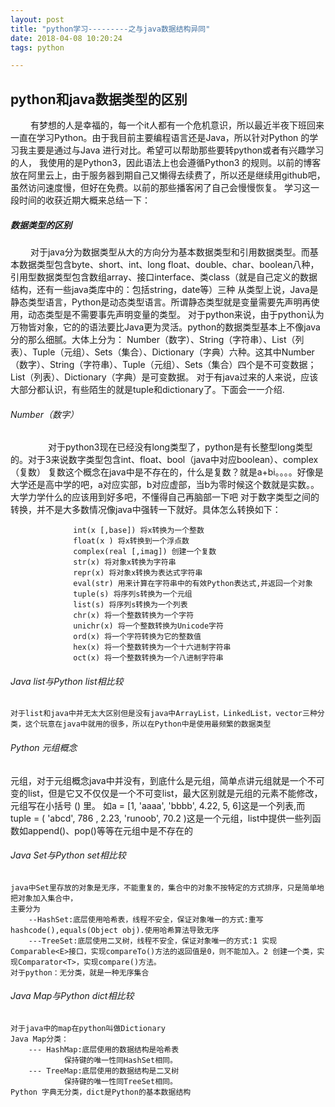 ```yaml
---
layout: post
title: "python学习---------之与java数据结构异同"
date: 2018-04-08 10:20:24
tags: python

---
```

## python和java数据类型的区别
　　	有梦想的人是幸福的，每一个it人都有一个危机意识，所以最近半夜下班回来一直在学习Python。由于我目前主要编程语言还是Java，所以针对Python 的学习我主要是通过与Java 进行对比。希望可以帮助那些要转python或者有兴趣学习的人，
我使用的是Python3，因此语法上也会遵循Python3 的规则。以前的博客放在阿里云上，由于服务器到期自己又懒得去续费了，所以还是继续用github吧，虽然访问速度慢，但好在免费。以前的那些播客闲了自己会慢慢恢复。
学习这一段时间的收获近期大概来总结一下：
##### 数据类型的区别
　　	对于java分为数据类型从大的方向分为基本数据类型和引用数据类型。而基本数据类型包含byte、short、int、long
float、double、char、boolean八种，引用型数据类型包含数组array、接口interface、类class（就是自己定义的数据结构，还有一些java类库中的：包括string，date等）三种
	从类型上说，Java是静态类型语言，Python是动态类型语言。所谓静态类型就是变量需要先声明再使用，动态类型是不需要事先声明变量的类型。
对于python来说，由于python认为万物皆对象，它的的语法要比Java更为灵活。python的数据类型基本上不像java分的那么细腻。大体上分为：
Number（数字）、String（字符串）、List（列表）、Tuple（元组）、Sets（集合）、Dictionary（字典）六种。这其中Number（数字）、String（字符串）、Tuple（元组）、Sets（集合）四个是不可变数据；
List（列表）、Dictionary（字典）是可变数据。
	对于有java过来的人来说，应该大部分都认识，有些陌生的就是tuple和dictionary了。下面会一一介绍.
###### Number（数字）
　　　　	对于python3现在已经没有long类型了，python是有长整型long类型的。对于3来说数字类型包含int、float、bool（java中对应boolean）、complex（复数）
复数这个概念在java中是不存在的，什么是复数？就是a+bi。。。。好像是大学还是高中学的吧，a对应实部，b对应虚部，当b为零时候这个数就是实数。。大学力学什么的应该用到好多吧，不懂得自己再脑部一下吧
          对于数字类型之间的转换，并不是大多数情况像java中强转一下就好。具体怎么转换如下：
~~~
              int(x [,base]) 将x转换为一个整数 
              float(x ) 将x转换到一个浮点数 
              complex(real [,imag]) 创建一个复数 
              str(x) 将对象x转换为字符串 
              repr(x) 将对象x转换为表达式字符串 
              eval(str) 用来计算在字符串中的有效Python表达式,并返回一个对象 
              tuple(s) 将序列s转换为一个元组 
              list(s) 将序列s转换为一个列表 
              chr(x) 将一个整数转换为一个字符 
              unichr(x) 将一个整数转换为Unicode字符 
              ord(x) 将一个字符转换为它的整数值 
              hex(x) 将一个整数转换为一个十六进制字符串 
              oct(x) 将一个整数转换为一个八进制字符串
~~~
###### Java list与Python list相比较
	对于list和java中并无太大区别但是没有java中ArrayList，LinkedList，vector三种分类，这个玩意在java中就用的很多，所以在Python中是使用最频繁的数据类型
###### Python 元组概念
  元组，对于元组概念java中并没有，到底什么是元组，简单点讲元组就是一个不可变的list，但是它又不仅仅是一个不可变list，最大区别就是元组的元素不能修改，元组写在小括号 () 里。
如a = [1, 'aaaa', 'bbbb', 4.22, 5, 6]这是一个列表,而tuple = ( 'abcd', 786 , 2.23, 'runoob', 70.2  )这是一个元组，list中提供一些列函数如append()、pop()等等在元组中是不存在的
###### Java Set与Python set相比较
	java中Set里存放的对象是无序，不能重复的，集合中的对象不按特定的方式排序，只是简单地把对象加入集合中，
	主要分为
		--HashSet:底层使用哈希表，线程不安全，保证对象唯一的方式:重写hashcode(),equals(Object obj).使用哈希算法导致无序
		---TreeSet:底层使用二叉树，线程不安全，保证对象唯一的方式:1 实现Comparable<E>接口，实现compareTo()方法的返回值是0，则不能加入。2 创建一个类，实现Comparator<T>，实现compare()方法。
	对于python：无分类，就是一种无序集合
###### Java Map与Python dict相比较
	对于java中的map在python叫做Dictionary
	Java Map分类：
		--- HashMap:底层使用的数据结构是哈希表
			    保持键的唯一性同HashSet相同。
		--- TreeMap:底层使用的数据结构是二叉树     
			    保持键的唯一性同TreeSet相同。
	Python 字典无分类，dict是Python的基本数据结构
